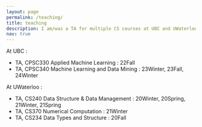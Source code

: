```yaml
---
layout: page
permalink: /teaching/
title: teaching
description: I am/was a TA for multiple CS courses at UBC and UWaterloo.
nav: true
---
```


At UBC :
* TA, CPSC330 Applied Machine Learning : 22Fall
* TA, CPSC340 Machine Learning and Data Mining : 23Winter, 23Fall, 24Winter

At UWaterloo :
* TA, CS240 Data Structure & Data Management : 20Winter, 20Spring, 21Winter, 21Spring
* TA, CS370 Numerical Computation : 21Winter
* TA, CS234 Data Types and Structure : 20Fall
